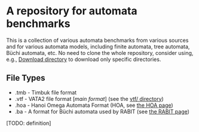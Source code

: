 # A repository for automata benchmarks

This is a collection of various automata benchmarks from various sources and
for various automata models, including finite automata, tree automata, Büchi
automata, etc. No need to clone the whole repository, consider using, e.g.,
[Download directory](https://download-directory.github.io) to download only
specific directories.

File Types
----------
* .tmb - Timbuk file format
* .vtf - VATA2 file format [*main format*] (see the [vtf/ directory](vtf/README.md))
* .hoa - Hanoi Omega Automata Format (HOA, see [the HOA page](https://adl.github.io/hoaf/))
* .ba - A format for Büchi automata used by RABIT (see [the RABIT page](http://www.languageinclusion.org/doku.php?id=tools))

[TODO: definition]
